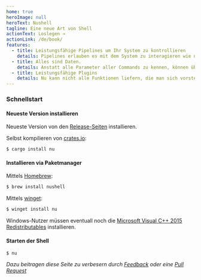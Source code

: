 ```yaml
---
home: true
heroImage: null
heroText: Nushell
tagline: Eine neue Art von Shell
actionText: Loslegen →
actionLink: /de/book/
features:
  - title: Leistungsfähige Pipelines um Ihr System zu kontrollieren
    details: Pipelines erlauben es mit dem System zu interagieren wie niemals zuvor. Das System unter Kontrolle haben - immer bereit für den nächsten Befehl.
  - title: Alles sind Daten.
    details: Anstatt alle Parameter aller Commands zu kennen, können überall die Selben verwendet werden, ganz egal woher die Daten kommen.
  - title: Leistungsfähige Plugins
    details: Nu kann nicht alle Funktionen liefern, die man sich vorstellen kann. Deshalb können man Nu über das leistungsfähige Pluginsystem beliebig erweitern.
---
```

### Schnellstart

#### Neueste Version installieren

Neueste Version von den [Release-Seiten](https://github.com/nushell/nushell/releases) installieren.

Selbst kompilieren von [crates.io](https://crates.io):

```sh
$ cargo install nu
```

#### Installieren via Paketmanager

Mittels [Homebrew](https://brew.sh/):

```sh
$ brew install nushell
```

Mittels [winget](https://docs.microsoft.com/en-us/windows/package-manager/winget/):

```powershell
$ winget install nu
```

Windows-Nutzer müssen eventuall noch die [Microsoft Visual C++ 2015 Redistributables](https://www.microsoft.com/en-us/download/details.aspx?id=52685) installieren.

#### Starten der Shell

```
$ nu
```


*Dazu beitragen diese Seite zu verbesern durch [Feedback](https://github.com/nushell/nushell.github.io/issues) oder eine [Pull Request](https://github.com/nushell/nushell.github.io/pulls)*
